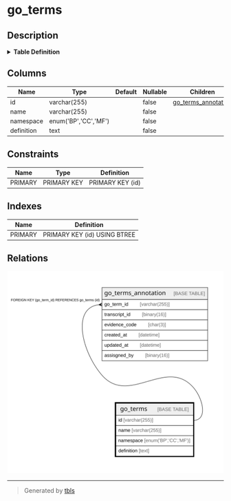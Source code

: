 # go_terms

## Description

<details>
<summary><strong>Table Definition</strong></summary>

```sql
CREATE TABLE `go_terms` (
  `id` varchar(255) NOT NULL,
  `name` varchar(255) NOT NULL,
  `namespace` enum('BP','CC','MF') NOT NULL,
  `definition` text NOT NULL,
  PRIMARY KEY (`id`)
) ENGINE=InnoDB DEFAULT CHARSET=utf8mb4 COLLATE=utf8mb4_0900_ai_ci
```

</details>

## Columns

| Name       | Type                 | Default | Nullable | Children                                      | Parents | Comment |
| ---------- | -------------------- | ------- | -------- | --------------------------------------------- | ------- | ------- |
| id         | varchar(255)         |         | false    | [go_terms_annotation](go_terms_annotation.md) |         |         |
| name       | varchar(255)         |         | false    |                                               |         |         |
| namespace  | enum('BP','CC','MF') |         | false    |                                               |         |         |
| definition | text                 |         | false    |                                               |         |         |

## Constraints

| Name    | Type        | Definition       |
| ------- | ----------- | ---------------- |
| PRIMARY | PRIMARY KEY | PRIMARY KEY (id) |

## Indexes

| Name    | Definition                   |
| ------- | ---------------------------- |
| PRIMARY | PRIMARY KEY (id) USING BTREE |

## Relations

![er](go_terms.svg)

---

> Generated by [tbls](https://github.com/k1LoW/tbls)
